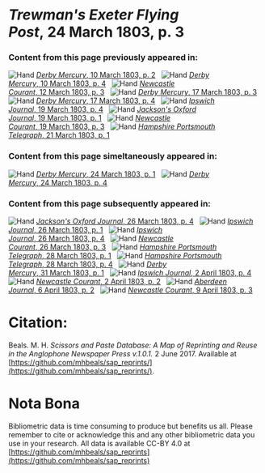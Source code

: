 # *Trewman's Exeter Flying Post*, 24 March 1803, p. 3  
  
### Content from this page previously appeared in:  
![Hand](http://scissorsandpaste.net/wp-content/uploads/2017/06/smallhandpointer.png) [*Derby Mercury*, 10 March 1803, p. 2](https://mhbeals.github.io/sap_html/Derby-Mercury/Derby-Mercury-10-March-1803-p-2)  
![Hand](http://scissorsandpaste.net/wp-content/uploads/2017/06/smallhandpointer.png) [*Derby Mercury*, 10 March 1803, p. 4](https://mhbeals.github.io/sap_html/Derby-Mercury/Derby-Mercury-10-March-1803-p-4)  
![Hand](http://scissorsandpaste.net/wp-content/uploads/2017/06/smallhandpointer.png) [*Newcastle Courant*, 12 March 1803, p. 3](https://mhbeals.github.io/sap_html/Newcastle-Courant/Newcastle-Courant-12-March-1803-p-3)  
![Hand](http://scissorsandpaste.net/wp-content/uploads/2017/06/smallhandpointer.png) [*Derby Mercury*, 17 March 1803, p. 3](https://mhbeals.github.io/sap_html/Derby-Mercury/Derby-Mercury-17-March-1803-p-3)  
![Hand](http://scissorsandpaste.net/wp-content/uploads/2017/06/smallhandpointer.png) [*Derby Mercury*, 17 March 1803, p. 4](https://mhbeals.github.io/sap_html/Derby-Mercury/Derby-Mercury-17-March-1803-p-4)  
![Hand](http://scissorsandpaste.net/wp-content/uploads/2017/06/smallhandpointer.png) [*Ipswich Journal*, 19 March 1803, p. 4](https://mhbeals.github.io/sap_html/Ipswich-Journal/Ipswich-Journal-19-March-1803-p-4)  
![Hand](http://scissorsandpaste.net/wp-content/uploads/2017/06/smallhandpointer.png) [*Jackson's Oxford Journal*, 19 March 1803, p. 1](https://mhbeals.github.io/sap_html/Jackson's-Oxford-Journal/Jackson's-Oxford-Journal-19-March-1803-p-1)  
![Hand](http://scissorsandpaste.net/wp-content/uploads/2017/06/smallhandpointer.png) [*Newcastle Courant*, 19 March 1803, p. 3](https://mhbeals.github.io/sap_html/Newcastle-Courant/Newcastle-Courant-19-March-1803-p-3)  
![Hand](http://scissorsandpaste.net/wp-content/uploads/2017/06/smallhandpointer.png) [*Hampshire Portsmouth Telegraph*, 21 March 1803, p. 1](https://mhbeals.github.io/sap_html/Hampshire-Portsmouth-Telegraph/Hampshire-Portsmouth-Telegraph-21-March-1803-p-1)  
  
### Content from this page simeltaneously appeared in:  
![Hand](http://scissorsandpaste.net/wp-content/uploads/2017/06/smallhandpointer.png) [*Derby Mercury*, 24 March 1803, p. 1](https://mhbeals.github.io/sap_html/Derby-Mercury/Derby-Mercury-24-March-1803-p-1)  
![Hand](http://scissorsandpaste.net/wp-content/uploads/2017/06/smallhandpointer.png) [*Derby Mercury*, 24 March 1803, p. 4](https://mhbeals.github.io/sap_html/Derby-Mercury/Derby-Mercury-24-March-1803-p-4)  
  
### Content from this page subsequently appeared in:  
![Hand](http://scissorsandpaste.net/wp-content/uploads/2017/06/smallhandpointer.png) [*Jackson's Oxford Journal*, 26 March 1803, p. 4](https://mhbeals.github.io/sap_html/Jackson's-Oxford-Journal/Jackson's-Oxford-Journal-26-March-1803-p-4)  
![Hand](http://scissorsandpaste.net/wp-content/uploads/2017/06/smallhandpointer.png) [*Ipswich Journal*, 26 March 1803, p. 1](https://mhbeals.github.io/sap_html/Ipswich-Journal/Ipswich-Journal-26-March-1803-p-1)  
![Hand](http://scissorsandpaste.net/wp-content/uploads/2017/06/smallhandpointer.png) [*Ipswich Journal*, 26 March 1803, p. 4](https://mhbeals.github.io/sap_html/Ipswich-Journal/Ipswich-Journal-26-March-1803-p-4)  
![Hand](http://scissorsandpaste.net/wp-content/uploads/2017/06/smallhandpointer.png) [*Newcastle Courant*, 26 March 1803, p. 3](https://mhbeals.github.io/sap_html/Newcastle-Courant/Newcastle-Courant-26-March-1803-p-3)  
![Hand](http://scissorsandpaste.net/wp-content/uploads/2017/06/smallhandpointer.png) [*Hampshire Portsmouth Telegraph*, 28 March 1803, p. 1](https://mhbeals.github.io/sap_html/Hampshire-Portsmouth-Telegraph/Hampshire-Portsmouth-Telegraph-28-March-1803-p-1)  
![Hand](http://scissorsandpaste.net/wp-content/uploads/2017/06/smallhandpointer.png) [*Hampshire Portsmouth Telegraph*, 28 March 1803, p. 4](https://mhbeals.github.io/sap_html/Hampshire-Portsmouth-Telegraph/Hampshire-Portsmouth-Telegraph-28-March-1803-p-4)  
![Hand](http://scissorsandpaste.net/wp-content/uploads/2017/06/smallhandpointer.png) [*Derby Mercury*, 31 March 1803, p. 1](https://mhbeals.github.io/sap_html/Derby-Mercury/Derby-Mercury-31-March-1803-p-1)  
![Hand](http://scissorsandpaste.net/wp-content/uploads/2017/06/smallhandpointer.png) [*Ipswich Journal*, 2 April 1803, p. 4](https://mhbeals.github.io/sap_html/Ipswich-Journal/Ipswich-Journal-2-April-1803-p-4)  
![Hand](http://scissorsandpaste.net/wp-content/uploads/2017/06/smallhandpointer.png) [*Newcastle Courant*, 2 April 1803, p. 2](https://mhbeals.github.io/sap_html/Newcastle-Courant/Newcastle-Courant-2-April-1803-p-2)  
![Hand](http://scissorsandpaste.net/wp-content/uploads/2017/06/smallhandpointer.png) [*Aberdeen Journal*, 6 April 1803, p. 2](https://mhbeals.github.io/sap_html/Aberdeen-Journal/Aberdeen-Journal-6-April-1803-p-2)  
![Hand](http://scissorsandpaste.net/wp-content/uploads/2017/06/smallhandpointer.png) [*Newcastle Courant*, 9 April 1803, p. 3](https://mhbeals.github.io/sap_html/Newcastle-Courant/Newcastle-Courant-9-April-1803-p-3)  


# Citation: 

Beals. M. H. *Scissors and Paste Database: A Map of Reprinting and Reuse in the Anglophone Newspaper Press v.1.0.1.* 2 June 2017. Available at [https://github.com/mhbeals/sap_reprints/](https://github.com/mhbeals/sap_reprints/). 

# Nota Bona

Bibliometric data is time consuming to produce but benefits us all. Please remember to cite or acknowledge this and any other bibliometric data you use in your research. All data is available CC-BY 4.0 at [https://github.com/mhbeals/sap_reprints](https://github.com/mhbeals/sap_reprints)
